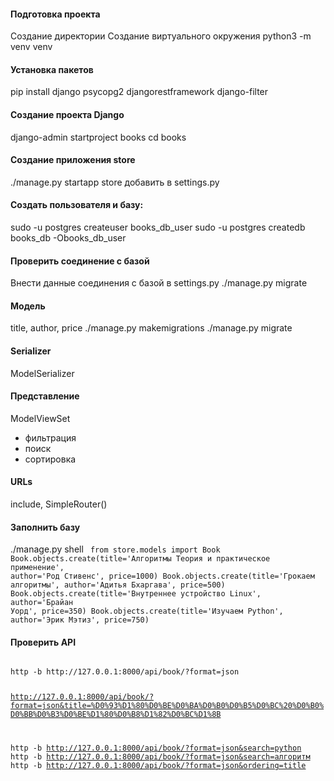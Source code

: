 #### Подготовка проекта
Создание директории
Создание виртуального окружения
python3 -m venv venv

#### Установка пакетов
pip install django psycopg2 djangorestframework django-filter

#### Создание проекта Django
django-admin startproject books
cd books

#### Создание приложения store
./manage.py startapp store
добавить в settings.py

#### Создать пользователя и базу:
sudo -u postgres createuser books_db_user
sudo -u postgres createdb books_db -Obooks_db_user

#### Проверить соединение с базой
Внести данные соединения с базой в settings.py
./manage.py migrate

#### Модель
title, author, price
./manage.py makemigrations
./manage.py migrate

#### Serializer
ModelSerializer

#### Представление
ModelViewSet
- фильтрация
- поиск
- сортировка

#### URLs
include, SimpleRouter()

#### Заполнить базу
./manage.py shell
<code>
from store.models import Book
Book.objects.create(title='Алгоритмы Теория и практическое применение', author='Род Стивенс', price=1000)
Book.objects.create(title='Грокаем алгоритмы', author='Адитья Бхаргава', price=500)
Book.objects.create(title='Внутреннее устройство Linux', author='Брайан Уорд', price=350)
Book.objects.create(title='Изучаем Python', author='Эрик Мэтиз', price=750)
</code>

#### Проверить API
<code>
http -b http://127.0.0.1:8000/api/book/?format=json

http://127.0.0.1:8000/api/book/?format=json&title=%D0%93%D1%80%D0%BE%D0%BA%D0%B0%D0%B5%D0%BC%20%D0%B0%D0%BB%D0%B3%D0%BE%D1%80%D0%B8%D1%82%D0%BC%D1%8B

http -b http://127.0.0.1:8000/api/book/?format=json&search=python
http -b http://127.0.0.1:8000/api/book/?format=json&search=алгоритм
http -b http://127.0.0.1:8000/api/book/?format=json&ordering=title
</code>